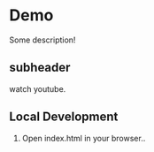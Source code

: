 # Demo
Some description!

## subheader

watch youtube.

## Local Development

1. Open index.html in your browser..